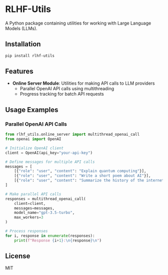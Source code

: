 # RLHF-Utils

A Python package containing utilities for working with Large Language Models (LLMs).

## Installation

```bash
pip install rlhf-utils
```

## Features

- **Online Server Module**: Utilities for making API calls to LLM providers
  - Parallel OpenAI API calls using multithreading
  - Progress tracking for batch API requests

## Usage Examples

### Parallel OpenAI API Calls

```python
from rlhf_utils.online_server import multithread_openai_call
from openai import OpenAI

# Initialize OpenAI client
client = OpenAI(api_key="your-api-key")

# Define messages for multiple API calls
messages = [
    [{"role": "user", "content": "Explain quantum computing"}],
    [{"role": "user", "content": "Write a short poem about AI"}],
    [{"role": "user", "content": "Summarize the history of the internet"}]
]

# Make parallel API calls
responses = multithread_openai_call(
    client=client,
    messages=messages,
    model_name="gpt-3.5-turbo",
    max_workers=3
)

# Process responses
for i, response in enumerate(responses):
    print(f"Response {i+1}:\n{response}\n")
```

## License

MIT 
